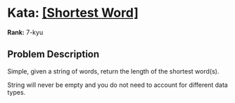 # Kata: [\[Shortest Word\]](https://www.codewars.com/kata/57cebe1dc6fdc20c57000ac9)

**Rank:** 7-kyu

## Problem Description
Simple, given a string of words, return the length of the shortest word(s).

String will never be empty and you do not need to account for different data types.

